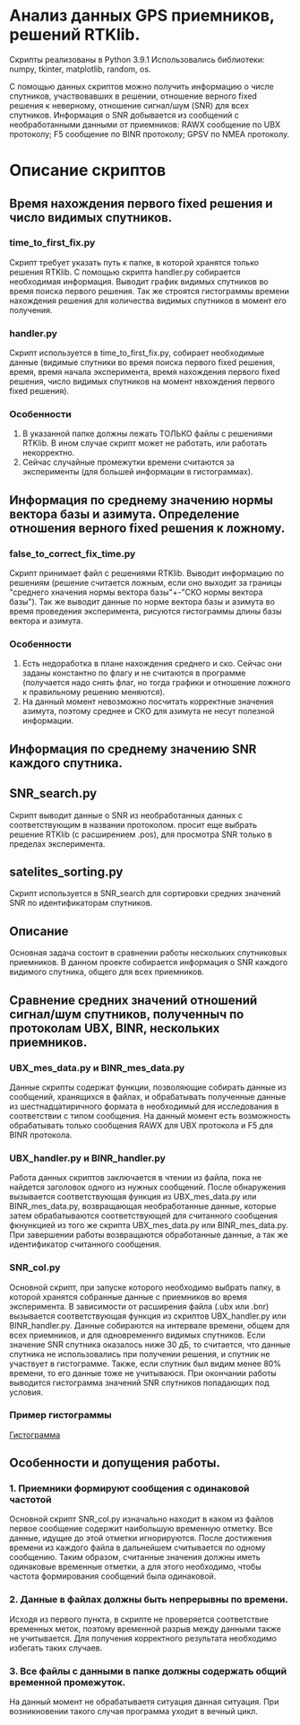 # Анализ данных GPS приемников, решений RTKlib.
Скрипты реализованы в Python 3.9.1
Использовались библиотеки: numpy, tkinter, matplotlib, random, os.

С помощью данных скриптов можно получить информацию о числе спутников, участвовавших в решении, отношение верного fixed решения к неверному, отношение сигнал/шум (SNR) для всех спутников. Информация о SNR добывается из сообщений с необработанными данными от приемников: RAWX сообщение по UBX протоколу; F5 сообщение по BINR протоколу; GPSV по NMEA протоколу.

# Описание скриптов

## Время нахождения первого fixed решения и число видимых спутников.

### time_to_first_fix.py
Скрипт требует указать путь к папке, в которой хранятся только решения RTKlib. С помощью скрипта handler.py собирается необходимая информация.
Выводит график видимых спутников во время поиска первого решения.
Так же строятся гистограммы времени нахождения решения для количества видимых спутников в момент его получения. 

### handler.py
Скрипт используется в time_to_first_fix.py, собирает необходимые данные (видимые спутники во время поиска первого fixed решения, время, время начала эксперимента, время нахождения первого fixed решения, число видимых спутников на момент нвхождения первого fixed решения).

### Особенности
1. В указанной папке должны лежать ТОЛЬКО файлы с решениями RTKlib. В ином случае скрипт может не работать, или работать некорректно.
2. Сейчас случайные промежутки времени считаются за эксперименты (для большей информации в гистограммах). 

## Информация по среднему значению нормы вектора базы и азимута. Определение отношения верного fixed решения к ложному.

### false_to_correct_fix_time.py
Скрипт принимает файл с решениями RTKlib. Выводит информацию по решениям (решение считается ложным, если оно выходит за границы "среднего хначения нормы вектора базы"+-"СКО нормы вектора базы"). Так же выводит данные по норме вектора базы и азимута во время проведения эксперимента, рисуются гистограммы длины базы вектора и азимута.

### Особенности
1. Есть недоработка в плане нахождения среднего и ско. Сейчас они заданы константно по флагу и не считаются в программе (получается надо снять флаг, но тогда графики и отношение ложного к правильному решению меняются).
2. На данный момент невозможно посчитать корректные значения азимута, поэтому среднее и СКО для азимута не несут полезной информации.

## Информация по среднему значению SNR каждого спутника.

## SNR_search.py
Скрипт выводит данные о SNR из необработанных данных с соответствующим в названии протоколом. просит еще выбрать решение RTKlib (с расширением .pos), для просмотра SNR только в пределах эксперимента.

## satelites_sorting.py
Скрипт используется в SNR_search для сортировки средних значений SNR по идентификаторам спутников.

## Описание

Основная задача состоит в сравнении работы нескольких спутниковых приемников.
В данном проекте собирается информация о SNR каждого видимого спутника, общего для всех приемников.

## Сравнение средних значений отношений сигнал/шум спутников, полученныч по протоколам UBX, BINR, нескольких приемников.

### UBX_mes_data.py и BINR_mes_data.py
Данные скрипты содержат функции, позволяющие собирать данные из сообщений, хранящихся в файлах, и обрабатывать полученные данные из шестнадцатиричного формата в необходимый для исследования в соответствии с типом сообщения. На данный момент есть возможность обрабатывать только сообщения RAWX для UBX протокола и F5 для BINR протокола.

### UBX_handler.py и BINR_handler.py
Работа данных скриптов заключается в чтении из файла, пока не найдется заголовок одного из нужных сообщений. После обнаружения вызывается соответствующая функция из UBX_mes_data.py или BINR_mes_data.py, возвращающая необработанные данные, которые затем обрабатываются соответствующей для считанного сообщения фкнункцией из того же скрипта UBX_mes_data.py или BINR_mes_data.py. При завершении работы возвращаются обработанные данные, а так же идентификатор считанного сообщения.

### SNR_col.py
Основной скрипт, при запуске которого необходимо выбрать папку, в которой хранятся собранные данные с приемников во время эксперимента.
В зависимости от расширения файла (.ubx или .bnr) вызывается соответствующая функция из скриптов UBX_handler.py или BINR_handler.py.
Данные собираются на интервале времени, общем для всех приемников, и для одновременнго видимых спутников.
Если значение SNR спутника оказалось ниже 30 дБ, то считается, что данные спутника не использовались при получении решения, и спутник не участвует в гистограмме.
Также, если спутник был видим менее 80% времени, то его данные тоже не учитываюся.
При окончании работы выводится гистограмма значений SNR спутников попадающих под условия.

### Пример гистограммы
[Гистограмма](Screenshots/hist_1.png "Гистограмма SNR для ровера и базы")

## Особенности и допущения работы.
### 1. Приемники формируют сообщения с одинаковой частотой
Основной скрипт SNR_col.py изначально находит в каком из файлов первое сообщение содержит наибольшую временную отметку.
Все данные, идущие до этой отметки игнорируются. После достижения времени из каждого файла в дальнейшем считывается по одному сообщению. Таким образом, считанные значения должны иметь одинаковые временные отметки, а для этого необходимо, чтобы частота формирования сообщений была одинаковой.

### 2. Данные в файлах должны быть непрерывны по времени.
Исходя из первого пункта, в скрипте не проверяется соответствие временных меток, поэтому временной разрыв между данными также не учитывается. 
Для получения корректного результата необходимо избегать таких случаев.

### 3. Все файлы с данными в папке должны содержать общий временной промежуток.
На данный момент не обрабатываетя ситуация данная ситуация. При возникновении такого случая программа уходит в вечный цикл.
